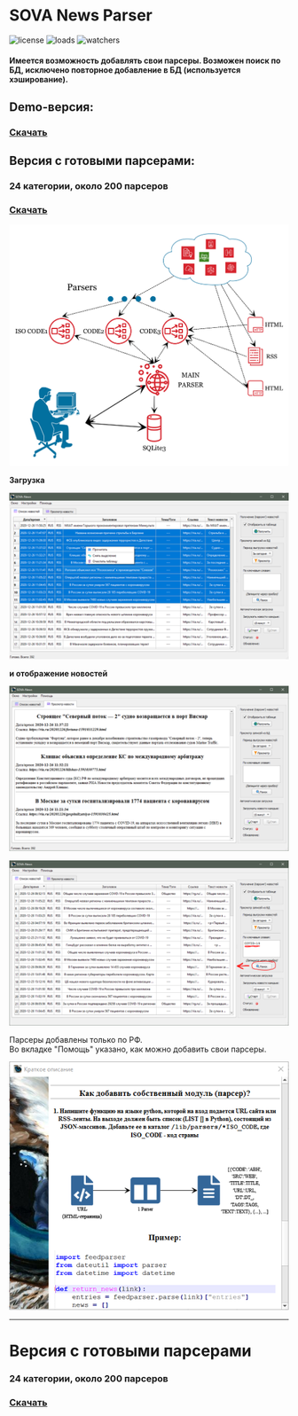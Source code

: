# SOVA News Parser
![license](https://img.shields.io/github/license/uav-profile/SOVA-NP.svg)
![loads](https://img.shields.io/github/downloads/uav-profile/SOVA-NP/total.svg)
![watchers](https://img.shields.io/github/watchers/uav-profile/SOVA-NP.svg)


#### Имеется возможность добавлять свои парсеры. Возможен поиск по БД, исключено повторное добавление в БД (используется хэширование). 

## Demo-версия:
### <a href="https://github.com/uav-profile/SOVA-NP/releases/download/v1.0.0/SOVA.News.Setup.exe"> Скачать </a>

## Версия с готовыми парсерами:
### 24 категории, около 200 парсеров
### <a href="https://github.com/uav-profile/SOVA-NP/releases/download/1.2.0/SOVA.News.Setup.exe"> Скачать </a>

![](https://github.com/uav-profile/SOVA-NP/blob/main/src/scheme_s.png)

<b>Загрузка
 
![](https://github.com/uav-profile/SOVA-NP/blob/main/src/screen1.png)

и отображение новостей</b>

![](https://github.com/uav-profile/SOVA-NP/blob/main/src/screen2.PNG)


![](https://github.com/uav-profile/SOVA-NP/blob/main/src/screen3.PNG)

Парсеры добавлены только по РФ.<br>Во вкладке "Помощь" указано, как можно добавить свои парсеры.

<p align="center">

![](https://github.com/uav-profile/SOVA-NP/blob/main/src/screen4.PNG)

<hr>

# Версия с готовыми парсерами
### 24 категории, около 200 парсеров

### <a href="https://github.com/uav-profile/SOVA-NP/releases/download/1.2.0/SOVA.News.Setup.exe"> Скачать </a>

